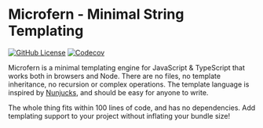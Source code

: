 # Microfern - Minimal String Templating

[![GitHub License](https://img.shields.io/github/license/seriousbug/microfern)](https://github.com/SeriousBug/microfern/blob/main/LICENSE.txt)
[![Codecov](https://img.shields.io/codecov/c/github/seriousbug/microfern)](https://app.codecov.io/gh/SeriousBug/microfern)

Microfern is a minimal templating engine for JavaScript & TypeScript that works both in browsers and Node. There are no files, no template inheritance, no recursion or complex operations. The template language is inspired by [Nunjucks](https://github.com/mozilla/nunjucks), and should be easy for anyone to write.

The whole thing fits within 100 lines of code, and has no dependencies. Add templating support to your project without inflating your bundle size!
